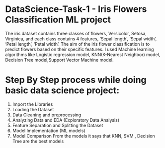 # DataScience-Task-1 - Iris Flowers Classification ML project
The iris dataset contains three classes of flowers, Versicolor, Setosa, Virginica, and each class contains 4 features, ‘Sepal length’, ‘Sepal width’, ‘Petal length’, ‘Petal width’. The aim of the iris flower classification is to predict flowers based on their specific features.
I used Machine learning algorithms like Logistic regression model, KNN(K-Nearest Neighbor) model, Decision Tree model,Support Vector Machine model.
# Step By Step process while doing basic data science project:
1. Import the Libraries
2. Loading the Dataset
3. Data Cleaning and preprocessing
4. Analyzing Data and EDA (Exploratory Data Analysis)
5. Feature Separation and Splitting the Dataset
6. Model Implementation (ML models)
7. Model Comparison
From the models it says that KNN, SVM , Decision Tree are the best models
